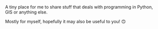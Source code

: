 <!--
.. title: This is it
.. slug: index
.. date: 2020-11-12 20:33:54 UTC
.. tags: 
.. category: 
.. link: 
.. description: 
.. type: text
-->

A tiny place for me to share stuff that deals with
programming in Python, GIS or anything else.

Mostly for myself, hopefully it may also be useful to you! 🙃
